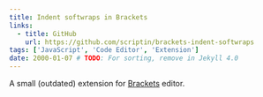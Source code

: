 ```yaml
---
title: Indent softwraps in Brackets
links:
  - title: GitHub
    url: https://github.com/scriptin/brackets-indent-softwraps
tags: ['JavaScript', 'Code Editor', 'Extension']
date: 2000-01-07 # TODO: For sorting, remove in Jekyll 4.0
---
```

A small (outdated) extension for [Brackets](https://brackets.io/) editor.
